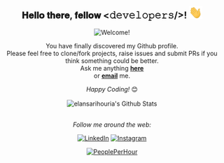 <div align="center">
<h2> 𝐇𝐞𝐥𝐥𝐨 𝐭𝐡𝐞𝐫𝐞, 𝐟𝐞𝐥𝐥𝐨𝐰 <𝚍𝚎𝚟𝚎𝚕𝚘𝚙𝚎𝚛𝚜/>! <img src="https://github.com/ABSphreak/ABSphreak/blob/master/gifs/Hi.gif" width="30px"></h2>
</div>

<div align="center" width="50">

<img src="https://i.imgur.com/dTYwdG1.gif" alt="Welcome!" width="300"/>

</div>

<div align="center">

You have finally discovered my Github profile. <br>
Please feel free to clone/fork projects, raise issues and submit PRs if you think something could be better. <br>
Ask me anything <a href="https://github.com/elansarihouria/elansarihouria/"><b>here</b></a><br>
or <a href="mailto:houria.elansari@usmba.ac.ma"><b>email</b></a> me.

<i>Happy Coding!</i> 😊

</div>

<div align="center">

<img align="center" src="https://github-readme-stats.vercel.app/api?username=elansarihouria&include_all_commits=true&count_private=true&show_icons=true&line_height=20&title_color=7A7ADB&icon_color=2234AE&text_color=D3D3D3&bg_color=0,000000,130F40" alt="elansarihouria's Github Stats">

</br>
</br>


<i>Follow me around the web:</i><br>

  <!-- <a target="_blank" href="https://www.linkedin.com/in/houria-el-ansari-3aa310172/">🇱​🇮​🇳​🇰​🇪​🇩​🇮​🇳​</a> ●
  <a target="_blank" href="https://www.instagram.com/elansarihouria/">🇮​🇳​🇸​🇹​🇦​🇬​🇷​🇦​🇲​</a> ●

  <a target="_blank" href="https://www.peopleperhour.com/freelancer/technology-programming/houria-el_ansari-embedded-systems-engenier-vznnxqa">P​E​O​P​P​L​E​P​E​R​H​O​U​R</a> -->

<a href="https://www.linkedin.com/in/houria-el-ansari-3aa310172/" target="_blank"><img src="https://img.shields.io/badge/LinkedIn-%230077B5.svg?&style=flat-square&logo=linkedin&logoColor=white" alt="LinkedIn"></a>
<a href="https://www.instagram.com/elansarihouria/" target="_blank"><img src="https://img.shields.io/badge/Instagram-%23E4405F.svg?&style=flat-square&logo=instagram&logoColor=white" alt="Instagram"></a>

<a href="https://www.peopleperhour.com/freelancer/technology-programming/houria-el_ansari-embedded-systems-engenier-vznnxqa" target="_blank"><img src="https://img.shields.io/badge/DEV-%230A0A0A.svg?&style=flat-square&logo=DEV.to&logoColor=white" alt="PeoplePerHour"></a>

</div>

<!-- [🇱​🇮​🇳​🇰​🇪​🇩​🇮​🇳​](https://www.linkedin.com/in/houria-el-ansari-3aa310172/) ● [🇮​🇳​🇸​🇹​🇦​🇬​🇷​🇦​🇲​](https://www.instagram.com/elansarihouria/) ● [P​E​O​P​P​L​E​P​E​R​H​O​U​R](https://www.peopleperhour.com/freelancer/technology-programming/houria-el_ansari-embedded-systems-engenier-vznnxqa) ●

<!--


Here are some ideas to get you started:

- 🔭 I’m currently working on ...
- 🌱 I’m currently learning ...
- 👯 I’m looking to collaborate on ...
- 🤔 I’m looking for help with ...
- 💬 Ask me about ...
- 📫 How to reach me: ...
- 😄 Pronouns: ...
- ⚡ Fun fact: ...
-->
